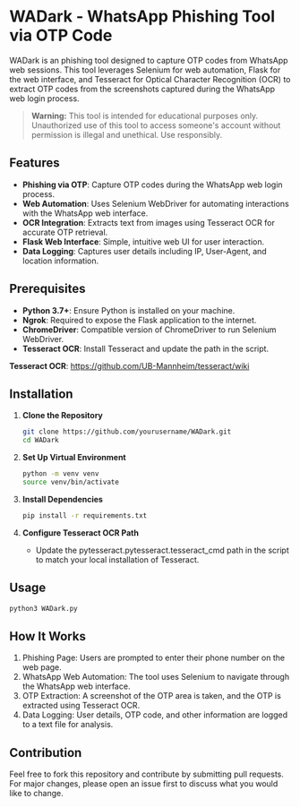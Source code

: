 # WADark - WhatsApp Phishing Tool via OTP Code

WADark is an phishing tool designed to capture OTP codes from WhatsApp web sessions. This tool leverages Selenium for web automation, Flask for the web interface, and Tesseract for Optical Character Recognition (OCR) to extract OTP codes from the screenshots captured during the WhatsApp web login process.

> **Warning:** This tool is intended for educational purposes only. Unauthorized use of this tool to access someone's account without permission is illegal and unethical. Use responsibly.

## Features

- **Phishing via OTP**: Capture OTP codes during the WhatsApp web login process.
- **Web Automation**: Uses Selenium WebDriver for automating interactions with the WhatsApp web interface.
- **OCR Integration**: Extracts text from images using Tesseract OCR for accurate OTP retrieval.
- **Flask Web Interface**: Simple, intuitive web UI for user interaction.
- **Data Logging**: Captures user details including IP, User-Agent, and location information.

## Prerequisites

- **Python 3.7+**: Ensure Python is installed on your machine.
- **Ngrok**: Required to expose the Flask application to the internet.
- **ChromeDriver**: Compatible version of ChromeDriver to run Selenium WebDriver.
- **Tesseract OCR**: Install Tesseract and update the path in the script.

**Tesseract OCR**: https://github.com/UB-Mannheim/tesseract/wiki

## Installation

1. **Clone the Repository**
   ```bash
   git clone https://github.com/yourusername/WADark.git
   cd WADark
   ```
   
2. **Set Up Virtual Environment**
   ```bash
   python -m venv venv
   source venv/bin/activate
   ```

3. **Install Dependencies**
   ```bash
   pip install -r requirements.txt
   ```
   
4. **Configure Tesseract OCR Path**
   - Update the pytesseract.pytesseract.tesseract_cmd path in the script to match your local installation of Tesseract.

## Usage

   ```bash
   python3 WADark.py
   ```

## How It Works

1. Phishing Page: Users are prompted to enter their phone number on the web page.
2. WhatsApp Web Automation: The tool uses Selenium to navigate through the WhatsApp web interface.
3. OTP Extraction: A screenshot of the OTP area is taken, and the OTP is extracted using Tesseract OCR.
4. Data Logging: User details, OTP code, and other information are logged to a text file for analysis.

## Contribution

Feel free to fork this repository and contribute by submitting pull requests. For major changes, please open an issue first to discuss what you would like to change.
